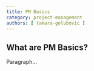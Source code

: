 ```yaml
---
title: PM Basics
category: project-management
authors: [ tamara-golubovic ]
---
```


## What are PM Basics? 

Paragraph...
